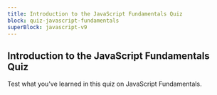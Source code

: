 ```yaml
---
title: Introduction to the JavaScript Fundamentals Quiz
block: quiz-javascript-fundamentals
superBlock: javascript-v9
---
```


## Introduction to the JavaScript Fundamentals Quiz

Test what you've learned in this quiz on JavaScript Fundamentals.
